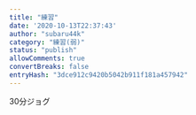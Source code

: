```yaml
---
title: "練習"
date: '2020-10-13T22:37:43'
author: "subaru44k"
category: "練習(弱)"
status: "publish"
allowComments: true
convertBreaks: false
entryHash: "3dce912c9420b5042b911f181a457942"
---
```

30分ジョグ
